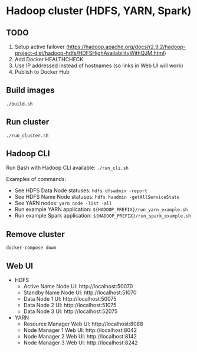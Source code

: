 # Hadoop cluster (HDFS, YARN, Spark)

## TODO
1. Setup active failover (https://hadoop.apache.org/docs/r2.9.2/hadoop-project-dist/hadoop-hdfs/HDFSHighAvailabilityWithQJM.html)
1. Add Docker HEALTHCHECK
1. Use IP addressed instead of hostnames (so links in Web UI will work)
1. Publish to Docker Hub

## Build images
`./build.sh`

## Run cluster
`./run_cluster.sh`

## Hadoop CLI
Run Bash with Hadoop CLI available: `./run_cli.sh`

Examples of commands:
- See HDFS Data Node statuses: `hdfs dfsadmin -report`
- See HDFS Name Node statuses: `hdfs haadmin -getAllServiceState`
- See YARN nodes: `yarn node -list -all`
- Run example YARN application: `${HADOOP_PREFIX}/run_yarn_example.sh`
- Run example Spark application: `${HADOOP_PREFIX}/run_spark_example.sh`

## Remove cluster
`docker-compose down`

## Web UI
- HDFS
  - Active Name Node UI: http://localhost:50070
  - Standby Name Node UI: http://localhost:51070
  - Data Node 1 UI: http://localhost:50075
  - Data Node 2 UI: http://localhost:51075
  - Data Node 3 UI: http://localhost:52075
- YARN
  - Resource Manager Web UI: http://localhost:8088
  - Node Manager 1 Web UI: http://localhost:8042
  - Node Manager 2 Web UI: http://localhost:8142
  - Node Manager 3 Web UI: http://localhost:8242
